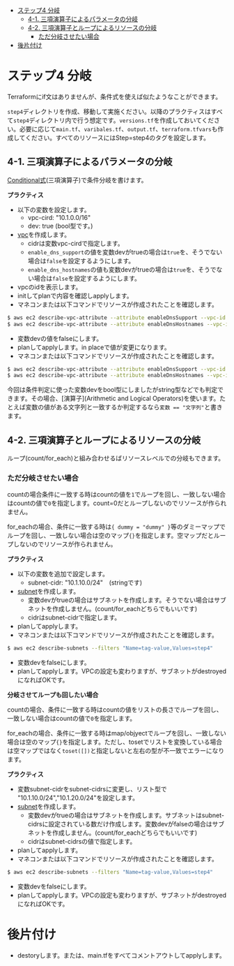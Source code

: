 - [ステップ4 分岐](#ステップ4-分岐)
  - [4-1. 三項演算子によるパラメータの分岐](#4-1-三項演算子によるパラメータの分岐)
  - [4-2. 三項演算子とループによるリソースの分岐](#4-2-三項演算子とループによるリソースの分岐)
    - [ただ分岐させたい場合](#ただ分岐させたい場合)
- [後片付け](#後片付け)


# ステップ4 分岐

Terraformにif文はありませんが、条件式を使えば似たようなことができます。

`step4`ディレクトリを作成、移動して実施ください。以降のプラクティスはすべて`step4`ディレクトリ内で行う想定です。`versions.tf`を作成しておいてください。必要に応じて`main.tf`、`varibales.tf`、`output.tf`、`terraform.tfvars`も作成してください。すべてのリソースにはStep=step4のタグを設定します。

## 4-1. 三項演算子によるパラメータの分岐

[Conditional式](https://developer.hashicorp.com/terraform/language/expressions/conditionals)(三項演算子)で条件分岐を書けます。

**プラクティス**

- 以下の変数を設定します。
  - vpc-cird: "10.1.0.0/16"
  - dev: true (bool型です。) 
- [vpc](https://registry.terraform.io/providers/hashicorp/aws/latest/docs/resources/vpc)を作成します。
  - cidrは変数vpc-cirdで指定します。
  - `enable_dns_support`の値を変数devがtrueの場合は`true`を、そうでない場合は`false`を設定するようにします。
  - `enable_dns_hostnames`の値も変数devがtrueの場合は`true`を、そうでない場合は`false`を設定するようにします。
- vpcのidを表示します。
- initしてplanで内容を確認しapplyします。
- マネコンまたは以下コマンドでリソースが作成されたことを確認します。

``` sh
$ aws ec2 describe-vpc-attribute --attribute enableDnsSupport --vpc-id <vpc id>
$ aws ec2 describe-vpc-attribute --attribute enableDnsHostnames --vpc-id <vpc id>
```

- 変数devの値をfalseにします。
- planしてapplyします。in placeで値が変更になります。
- マネコンまたは以下コマンドでリソースが作成されたことを確認します。

``` sh
$ aws ec2 describe-vpc-attribute --attribute enableDnsSupport --vpc-id <vpc id>
$ aws ec2 describe-vpc-attribute --attribute enableDnsHostnames --vpc-id <vpc id>
```

今回は条件判定に使った変数devをbool型にしましたがstring型などでも判定できます。その場合、[演算子](Arithmetic and Logical Operators)を使います。たとえば変数の値がある文字列と一致するか判定するなら` 変数 == "文字列" `と書きます。

## 4-2. 三項演算子とループによるリソースの分岐

ループ(count/for_each)と組み合わせるばリソースレベルでの分岐もできます。

### ただ分岐させたい場合

countの場合条件に一致する時はcountの値を`1`でループを回し、一致しない場合はcountの値で`0`を指定します。count=0だとループしないのでリソースが作られません。

for_eachの場合、条件に一致する時は`{ dummy = "dummy" }`等のダミーマップでループを回し、一致しない場合は空のマップ`{}`を指定します。空マップだとループしないのでリソースが作られません。

**プラクティス**

- 以下の変数を追加で設定します。
  - subnet-cidr: "10.1.10.0/24"　(stringです)
- [subnet](https://registry.terraform.io/providers/hashicorp/aws/latest/docs/resources/subnet)を作成します。
  - 変数devがtrueの場合はサブネットを作成します。そうでない場合はサブネットを作成しません。(count/for_eachどちらでもいいです)
  - cidrはsubnet-cidrで指定します。
- planしてapplyします。
- マネコンまたは以下コマンドでリソースが作成されたことを確認します。

``` sh
$ aws ec2 describe-subnets --filters "Name=tag-value,Values=step4"
```

- 変数devをfalseにします。
- planしてapplyします。VPCの設定も変わりますが、サブネットがdestroyedになればOKです。

**分岐させてループも回したい場合**

countの場合、条件に一致する時はcountの値をリストの長さでループを回し、一致しない場合はcountの値で`0`を指定します。

for_eachの場合、条件に一致する時はmap/objyectでループを回し、一致しない場合は空のマップ`{}`を指定します。ただし、tosetでリストを変換している場合は空マップではなく`toset([])`と指定しないと左右の型が不一致でエラーになります。

**プラクティス**

- 変数subnet-cidrをsubnet-cidrsに変更し、リスト型で "10.1.10.0/24","10.1.20.0/24"を設定します。
- [subnet](https://registry.terraform.io/providers/hashicorp/aws/latest/docs/resources/subnet)を作成します。
  - 変数devがtrueの場合はサブネットを作成します。サブネットはsubnet-cidrsに設定されている数だけ作成します。変数devがfalseの場合はサブネットを作成しません。(count/for_eachどちらでもいいです)
  - cidrはsubnet-cidrsの値で指定します。
- planしてapplyします。
- マネコンまたは以下コマンドでリソースが作成されたことを確認します。

``` sh
$ aws ec2 describe-subnets --filters "Name=tag-value,Values=step4"
```

- 変数devをfalseにします。
- planしてapplyします。VPCの設定も変わりますが、サブネットがdestroyedになればOKです。

# 後片付け

- destoryします。または、main.tfをすべてコメントアウトしてapplyします。